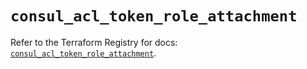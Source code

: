 # `consul_acl_token_role_attachment`

Refer to the Terraform Registry for docs: [`consul_acl_token_role_attachment`](https://registry.terraform.io/providers/hashicorp/consul/2.22.1/docs/resources/acl_token_role_attachment).
